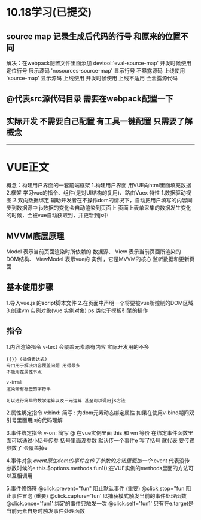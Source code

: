 # 10.18学习(已提交)

## source map 记录生成后代码的行号 和原来的位置不同
解决：在webpack配置文件里面添加
devtool:'eval-source-map' 开发时候使用 定位行号 展示源码
'nosources-source-map' 显示行号 不暴露源码 上线使用
'source-map' 显示源码 上线使用
开发时候使用 上线不适用 会泄露源代码

## @代表src源代码目录 需要在webpack配置一下

## 实际开发 不需要自己配置 有工具一键配置 只需要了解概念

----------------------------------------------------------------
# VUE正文
概念：构建用户界面的一套前端框架
1.构建用户界面
    用VUE向html里面填充数据
2.框架
    学习vue的指令、组件(是对UI结构的复用)、路由Vuex
特性
    1.数据驱动视图
    2.双向数据绑定 
        辅助开发者在不操作dom的情况下，自动把用户填写的内容同步到数据源中
        js数据的变化会自动渲染到页面上
        页面上表单采集的数据发生变化的时候，会被vue自动获取到，并更新到js中
## MVVM底层原理
Model 表示当前页面渲染时所依赖的 数据源、
View 表示当前页面所渲染的 DOM结构、
ViewModel 表示vue的 实例 ，它是MVVM的核心 监听数据和更新页面
## 基本使用步骤
1.导入vue.js 的script脚本文件
2.在页面中声明一个将要被vue所控制的DOM区域
3.创建vm 实例对象(vue 实例对象)
ps:类似于模板引擎的操作

## 指令
1.内容渲染指令
    v-text 
    会覆盖元素原有内容 实际开发用的不多

    {{}} (插值表达式) 
    专门用于解决内容覆盖问题 用得最多 
    不能用在属性节点

    v-html 
    渲染带有标签的字符串

    可以进行简单的数学运算以及三元运算 甚至可以调用js方法

2.属性绑定指令
    v:bind: 
    简写 : 
    为dom元素动态绑定属性 
    如果在使用v-bind期间双引号里面用js的代码理解

3.事件绑定指令
    v-on:
    简写 @
    在vue实例里面
        this 和 vm 等价
    在绑定事件函数里面可以通过小括号传参
    括号里面没参数 默认传一个事件e
    写了括号 就代表 要传递参数了 会覆盖掉e

4.事件对象
    $event 原生dom的事件
    在传了参数的方法里面 加一个$.event 代表没传参数时候的e
    this.$options.methods.fun1();在VUE实例的methods里面的方法可以互相调用

5.事件修饰符
    @click.prevent="fun" 阻止默认事件 (重要)
    @click.stop="fun 阻止事件冒泡 (重要)
    @click.capture='fun' 以捕获模式触发当前的事件处理函数
    @click.once='fun1' 绑定的事件只触发一次
    @click.self='fun1' 只有在e.target是当前元素自身时触发事件处理函数